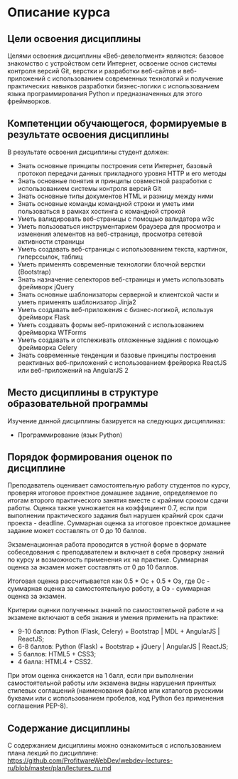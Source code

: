 # Описание курса

## Цели освоения дисциплины

Целями освоения дисциплины «Веб-девелопмент» являются: базовое знакомство с устройством сети Интернет, освоение основ системы контроля версий Git, верстки и разработки веб-сайтов и веб-приложений с использованием современных технологий и получение практических навыков разработки бизнес-логики с использованием языка программирования Python и предназначенных для этого фреймворков.

## Компетенции обучающегося, формируемые в результате освоения дисциплины

В результате освоения дисциплины студент должен:

* Знать основные принципы построения сети Интернет, базовый протокол передачи данных прикладного уровня HTTP и его методы
* Знать основные понятия и принципы совместной разработки с использованием системы контроля версий Git
* Знать основные типы документов HTML и разницу между ними
* Знать основные команды командной строки и уметь ими пользоваться в рамках хостинга с командной строкой
* Уметь валидировать веб-страницы с помощью валидатора w3c
* Уметь пользоваться инструментарием браузера для просмотра и изменения элементов на веб-странице, просмотра сетевой активности страницы
* Уметь создавать веб-страницы с использованием текста, картинок, гиперссылок, таблиц
* Уметь применять современные технологии блочной верстки (Bootstrap)
* Знать назначение селекторов веб-страницы и уметь использовать фреймворк jQuery
* Знать основные шаблонизаторы серверной и клиентской части и уметь применять шаблонизатор Jinja2
* Уметь создавать веб-приложения с бизнес-логикой, используя фреймворк Flask
* Уметь создавать формы веб-приложений с использованием фреймворка WTForms
* Уметь создавать и отслеживать отложенные задания с помощью фреймворка Celery
* Знать современные тенденции и базовые принципы построения реактивных веб-приложений с использованием фрейворка ReactJS или веб-приложений на AngularJS 2

## Место дисциплины в структуре образовательной программы

Изучение данной дисциплины базируется на следующих дисциплинах:

* Программирование (язык Python)

## Порядок формирования оценок по дисциплине

Преподаватель оценивает самостоятельную работу студентов по курсу, проверяя итоговое проектное домашнее задание, определяемое по итогам второго практического занятия вместе с крайним сроком сдачи работы. Оценка также умножается на коэффициент 0.7, если при выполнении практического задания был нарушен крайний срок сдачи проекта - deadline. Суммарная оценка за итоговое проектное домашнее задание может составлять от 0 до 10 баллов.

Экзаменационная работа проводится в устной форме в формате собеседования с преподавателем и включает в себя проверку знаний по курсу и возможность применения их на практике. Суммарная оценка за экзамен может составлять от 0 до 10 баллов.

Итоговая оценка рассчитывается как 0.5 * Ос + 0.5 * Оэ, где Ос - суммарная оценка за самостоятельную работу, а Оэ - суммарная оценка за экзамен.

Критерии оценки полученных знаний по самостоятельной работе и на экзамене включают в себя знания и умения применить на практике:

* 9-10 баллов: Python (Flask, Celery) + Bootstrap | MDL + AngularJS | ReactJS;
* 6-8 баллов: Python (Flask) + Bootstrap + jQuery | AngularJS | ReactJS;
* 5 баллов: HTML5 + CSS3;
* 4 балла: HTML4 + CSS2.

При этом оценка снижается на 1 балл, если при выполнении самостоятельной работы или экзамена видны нарушения принятых стилевых соглашений (наименования файлов или каталогов русскими буквами или с использованием пробелов, код Python без применения соглашения PEP-8).

## Содержание дисциплины

С содержанием дисциплины можно ознакомиться с использованием плана лекций по дисциплине: https://github.com/ProfitwareWebDev/webdev-lectures-ru/blob/master/plan/lectures_ru.md
